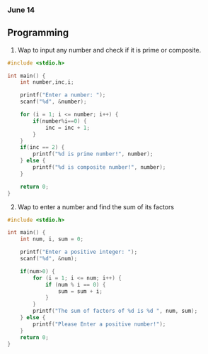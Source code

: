 ### June 14

## Programming

1. Wap to input any number and check if it is prime or composite.

```c
#include <stdio.h>

int main() {
    int number,inc,i;

    printf("Enter a number: ");
    scanf("%d", &number);

    for (i = 1; i <= number; i++) {
        if(number%i==0) {
            inc = inc + 1;
        }
    }
    if(inc == 2) {
        printf("%d is prime number!", number);
    } else {
        printf("%d is composite number!", number);
    }

    return 0;
} 
```

<!-- ```c
#include<stdio.h>
int main()
{
    int n, count;
    printf("Enter any number:");
    scanf("%d", &n);
    if(n>1){
        for (int i = 1; i <= n;i++) {
                if(n%i==0) { 
                    count = count + 1;
                }
            }
            if( count==2){
                printf("%d is the prime number", n);
            } else {
                printf("%d is the composite number", n);
            }
    } else{
        printf("%d is neither prime nor composite", n);
    }
        return 0;
}
``` -->

2. Wap to enter a number and find the sum of its factors

```c
#include <stdio.h>

int main() {
    int num, i, sum = 0;

    printf("Enter a positive integer: ");
    scanf("%d", &num);

    if(num>0) {
        for (i = 1; i <= num; i++) {
            if (num % i == 0) {
                sum = sum + i;
            }
        }
        printf("The sum of factors of %d is %d ", num, sum);
    } else {
        printf("Please Enter a positive number!");
    }
    return 0;
}
```



<!-- ```c

// me - Biraj solved

#include<stdio.h>

int main()
{
    int a, sum=0, i;

    printf("Enter any positive number");
    scanf("%d", &a);
    
    if(a>0){
        for (i = 1; i <=a; i++){
            if(a%i==0){
                sum = sum + i;
            }
            printf("The sum of the factors %d is %d ", a, sum);
            }
    } else {
        printf("Enter the positive number");
    }
    return 0;
}
```

```c
//biraj dai

#include<stdio.h>
int main()
{
    int a, sum = 0, i;
    printf("Enter any number\t");
    scanf("%d", &a);
    if(a>0){
        for ( i = 1; i <=a; i++)
        {
            if(a%i==0){
                printf("%d\t", i);
                // sum = sum + i;
            }
        }
      //  printf("The sum of the factors of %d is %d", a, sum);
    }else {
        printf("Please enter the positve number");
    }
    return 0;
}


``` -->